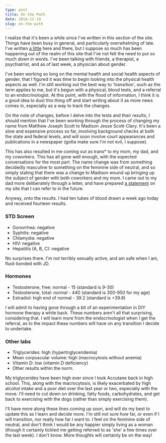 ```yaml
---
type: post
title: On the Path
date: 2014-12-19
slug: on-the-path
---
```


I realize that it's been a while since I've written in this section of the site.
Things have been busy in general, and particularly overwhelming of late. I've
written [a
little](/posts/furry/adjspecies/2014/11/26/witnessing-and-mirroring/) here and
there, but I suppose so much has been happening out of the realm of this site
that I've not felt the need to put so much down in words.  I've been talking
with friends, a therapist, a psychiatrist, and as of last week, a physician
about gender.

I've been working so long on the mental health and social health aspects of
gender, that I figured it was time to begin looking into the physical health
aspects as well.  I'm still working out the best way to 'transition', such as
the term applies to me, but it's begun with a physical, blood tests, and a
referral to an endocrinologist.  At this point, with the flood of information, I
think it is a good idea to dust this thing off and start writing about it as
more news comes in, especially as a way to track the changes.

On the note of changes, before I delve into the tests and their results, I
should mention that I've been working through the process of changing my name
from Matthew Joseph Scott to Madison Jesse Scott-Clary.  It's been a slow and
expensive process so far, involving background checks at both the state and
federal levels, and will soon involve court appearances and publications in a
newspaper (gotta make sure I'm not evil, I suppose).

This has also resulted in me coming out as trans\* to my mom, my dad, and my
coworkers.  This has all gone well enough, with the expected conversations for
the most part.  The name change was from something decidedly masculine to
something on the feminine side of neutral, and so simply stating that there was
a change to Madison wound up bringing up the subject of gender with both
coworkers and my mom.  I came out to my dad more deliberately through a letter,
and have prepared [a statement](http://drab-makyo.com/changes/) on my site that
I can refer to in the future.

Anyway, onto the results.  I had ten tubes of blood drawn a week ago today and
received fourteen results.

### STD Screen

* Gonorrhea: negative
* Syphilis: negative
* Chlamydia: negative
* HIV: negative
* Hepatitis (A, B, C): negative

No surprises there.  I'm not terribly sexually active, and am safe when I am,
fluid-bonded with JD.

### Hormones

* Testosterone, free: normal - 15 (standard is 9-30)
* Testosterone, total: normal - 440 (standard is 300-950 for my age)
* Estradiol: high end of normal - 39.2 (standard is &lt;39.8)

I will admit to having gone through a bit of an experimentation in DIY hormone
therapy a while back.  These numbers aren't all that surprising, considering
that.  I will learn more from the endocrinologist when I get the referral, as to
the impact these numbers will have on any transition I decide to undertake.

### Other labs

* Triglycerides: high (hypertriglyceridemia)
* Mean corpuscular volume: high (macrocytosis without anemia)
* Vitamin D: low (vitamin D deficiency)
* Other results within the norm.

My triglycerides have been high ever since I took Accutane back in high school.
This, along with the macrocytosis, is likely exacerbated by high alcohol intake
and a poor diet over the last year or two, especially with the move.  I'll need
to cut down on drinking, fatty foods, carbohydrates, and get back to exercising
with the dogs (rather than simply exercising them).

I'll have more along these lines coming up soon, and will do my best to update
this as I learn and decide more.  I'm still not sure how far, or even if I will
transition, nor really how far I want to.  I feel on the feminine side of
neutral, and don't think I would be any happier simply living as a woman (though
it certainly tickled me getting referred to as 'she' a few times over the last
week).  I don't know.  More thoughts will certainly be on the way!
